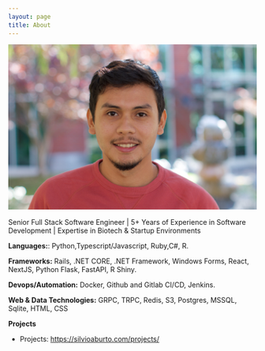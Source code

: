```yaml
---
layout: page
title: About
---
```


<head>
	<link rel="stylesheet" type="text/css" href="/css/aboutme.css"> 
</head>
<img class= "silvio_photo" src="/img/silvio_ortiz.jpg" />

<p>
Senior Full Stack Software Engineer | 5+ Years of Experience in Software Development | Expertise in Biotech & Startup Environments 
</p>

**Languages:**: Python,Typescript/Javascript, Ruby,C#, R.

**Frameworks:** Rails, .NET CORE, .NET Framework, Windows Forms, React, NextJS, Python Flask, FastAPI, R Shiny.

**Devops/Automation:** Docker, Github and Gitlab CI/CD, Jenkins.

**Web & Data Technologies:** GRPC, TRPC, Redis, S3, Postgres, MSSQL, Sqlite, HTML, CSS

**Projects**

- Projects: <https://silvioaburto.com/projects/>
